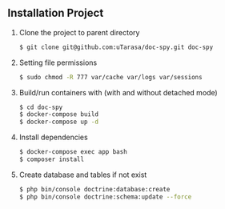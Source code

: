 ## Installation Project
1. Clone the project to parent directory

    ```bash
    $ git clone git@github.com:uTarasa/doc-spy.git doc-spy
    ``` 

2. Setting file permissions

    ```bash
    $ sudo chmod -R 777 var/cache var/logs var/sessions
    ```

3. Build/run containers with (with and without detached mode)

    ```bash
    $ cd doc-spy
    $ docker-compose build
    $ docker-compose up -d  

4. Install dependencies

    ```bash
    $ docker-compose exec app bash
    $ composer install
    ```
        
5. Create database and tables if not exist

    ```bash
    $ php bin/console doctrine:database:create
    $ php bin/console doctrine:schema:update --force
    ```
    